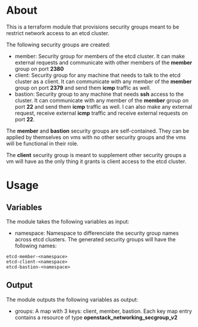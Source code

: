 # About

This is a terraform module that provisions security groups meant to be restrict network access to an etcd cluster.

The following security groups are created:
- member: Security group for members of the etcd cluster. It can make external requests and communicate with other members of the **member** group on port **2380**
- client: Security group for any machine that needs to talk to the etcd cluster as a client. It can communicate with any member of the **member** group on port **2379** and send them **icmp** traffic as well.
- bastion: Security group to any machine that needs **ssh** access to the cluster. It can communicate with any member of the **member** group on port **22** and send them **icmp** traffic as well. I can also make any external request, receive external **icmp** traffic and receive external requests on port **22**.

The **member** and **bastion** security groups are self-contained. They can be applied by themselves on vms with no other security groups and the vms will be functional in their role.

The **client** security group is meant to supplement other security groups a vm will have as the only thing it grants is client access to the etcd cluster.

# Usage

## Variables

The module takes the following variables as input:

- namespace: Namespace to differenciate the security group names across etcd clusters. The generated security groups will have the following names: 

```
etcd-member-<namespace>
etcd-client-<namespace>
etcd-bastion-<namespace>
```

## Output

The module outputs the following variables as output:

- groups: A map with 3 keys: client, member, bastion. Each key map entry contains a resource of type **openstack_networking_secgroup_v2**